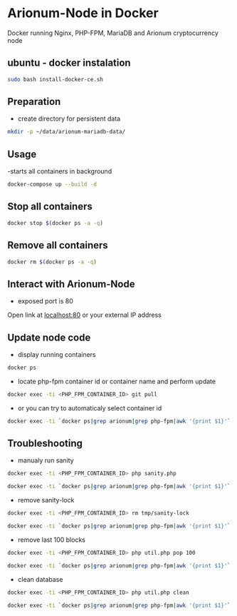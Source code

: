 
# Arionum-Node in Docker

Docker running Nginx, PHP-FPM, MariaDB and Arionum cryptocurrency node

## ubuntu - docker instalation

```bash 
sudo bash install-docker-ce.sh
```

## Preparation

- create directory for persistent data

```bash
mkdir -p ~/data/arionum-mariadb-data/
```

## Usage 

-starts all containers in background

```bash
docker-compose up --build -d
```

## Stop all containers

```bash
docker stop $(docker ps -a -q)
```
## Remove all containers

```bash
docker rm $(docker ps -a -q)
```

## Interact with Arionum-Node

- exposed port is 80

Open link at [localhost:80](http://localhost:80) or your external IP address


## Update node code

- display running containers

```bash
docker ps
```

- locate php-fpm container id or container name and perform update

```bash
docker exec -ti <PHP_FPM_CONTAINER_ID> git pull
```
- or you can try to automaticaly select container id

```bash
docker exec -ti `docker ps|grep arionum|grep php-fpm|awk '{print $1}'` git pull
```

## Troubleshooting

- manualy run sanity

```bash
docker exec -ti <PHP_FPM_CONTAINER_ID> php sanity.php
```
```bash
docker exec -ti `docker ps|grep arionum|grep php-fpm|awk '{print $1}'` php sanity.php
```

- remove sanity-lock

```bash
docker exec -ti <PHP_FPM_CONTAINER_ID> rm tmp/sanity-lock
```
```bash
docker exec -ti `docker ps|grep arionum|grep php-fpm|awk '{print $1}'` rm tmp/sanity-lock
```

- remove last 100 blocks

```bash
docker exec -ti <PHP_FPM_CONTAINER_ID> php util.php pop 100
```
```bash
docker exec -ti `docker ps|grep arionum|grep php-fpm|awk '{print $1}'` php util.php pop 100
```

- clean database

```bash
docker exec -ti <PHP_FPM_CONTAINER_ID> php util.php clean
```
```bash
docker exec -ti `docker ps|grep arionum|grep php-fpm|awk '{print $1}'` php util.php clean
```
